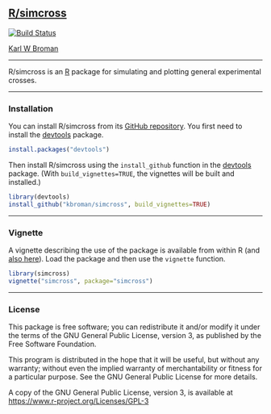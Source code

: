 ## [R/simcross](http://kbroman.org/simcross)

[![Build Status](https://travis-ci.org/kbroman/simcross.svg?branch=master)](https://travis-ci.org/kbroman/simcross)

[Karl W Broman](http://kbroman.org)

---

R/simcross is an [R](https://www.r-project.org) package for simulating
and plotting general experimental crosses.

---

### Installation

You can install R/simcross from its
[GitHub repository](https://github.com/kbroman/simcross). You first need to
install the [devtools](https://github.com/hadley/devtools) package.

```r
install.packages("devtools")
```

Then install R/simcross using the `install_github` function in the
[devtools](https://github.com/hadley/devtools) package. (With
`build_vignettes=TRUE`, the vignettes will be built and installed.)

```r
library(devtools)
install_github("kbroman/simcross", build_vignettes=TRUE)
```

---

### Vignette

A vignette describing the use of the package is available from within
R (and [also here](https://kbroman.org/simcross/assets/vignettes/simcross.html)). Load the package
and then use the `vignette` function.

```r
library(simcross)
vignette("simcross", package="simcross")
```

---

### License

This package is free software; you can redistribute it and/or modify it
under the terms of the GNU General Public License, version 3, as
published by the Free Software Foundation.

This program is distributed in the hope that it will be useful, but
without any warranty; without even the implied warranty of
merchantability or fitness for a particular purpose.  See the GNU
General Public License for more details.

A copy of the GNU General Public License, version 3, is available at
<https://www.r-project.org/Licenses/GPL-3>
